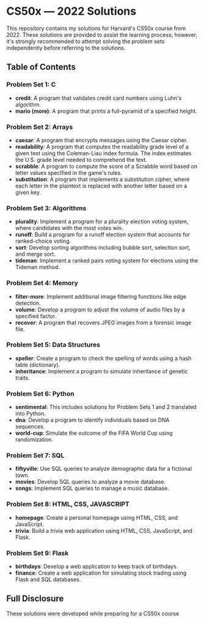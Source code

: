 # CS50x — 2022 Solutions

This repository contains my solutions for Harvard's CS50x course from 2022. These solutions are provided to assist the learning process; however, it's strongly recommended to attempt solving the problem sets independently before referring to the solutions.

## Table of Contents

### Problem Set 1: C
- **credit**: A program that validates credit card numbers using Luhn's algorithm.
- **mario (more)**: A program that prints a full-pyramid of a specified height.

### Problem Set 2: Arrays
- **caesar**: A program that encrypts messages using the Caesar cipher.
- **readability**: A program that computes the readability grade level of a given text using the Coleman-Liau index formula. The index estimates the U.S. grade level needed to comprehend the text.
- **scrabble**: A program to compute the score of a Scrabble word based on letter values specified in the game's rules.
- **substitution**: A program that implements a substitution cipher, where each letter in the plaintext is replaced with another letter based on a given key.

### Problem Set 3: Algorithms
- **plurality**: Implement a program for a plurality election voting system, where candidates with the most votes win.
- **runoff**: Build a program for a runoff election system that accounts for ranked-choice voting.
- **sort**: Develop sorting algorithms including bubble sort, selection sort, and merge sort.
- **tideman**: Implement a ranked pairs voting system for elections using the Tideman method.

### Problem Set 4: Memory
- **filter-more**: Implement additional image filtering functions like edge detection.
- **volume**: Develop a program to adjust the volume of audio files by a specified factor.
- **recover**: A program that recovers JPEG images from a forensic image file.

### Problem Set 5: Data Structures
- **speller**: Create a program to check the spelling of words using a hash table (dictionary).
- **inheritance**: Implement a program to simulate inheritance of genetic traits.

### Problem Set 6: Python
- **sentimental**:  This includes solutions for Problem Sets 1 and 2 translated into Python.
- **dna**: Develop a program to identify individuals based on DNA sequences.
- **world-cup**: Simulate the outcome of the FIFA World Cup using randomization.

### Problem Set 7: SQL
- **fiftyville**: Use SQL queries to analyze demographic data for a fictional town.
- **movies**: Develop SQL queries to analyze a movie database.
- **songs**: Implement SQL queries to manage a music database.

### Problem Set 8: HTML, CSS, JAVASCRIPT
- **homepage**: Create a personal homepage using HTML, CSS, and JavaScript.
- **trivia**: Build a trivia web application using HTML, CSS, JavaScript, and Flask.

### Problem Set 9: Flask
- **birthdays**: Develop a web application to keep track of birthdays.
- **finance**: Create a web application for simulating stock trading using Flask and SQL databases.

## Full Disclosure

These solutions were developed while preparing for a CS50x course 
